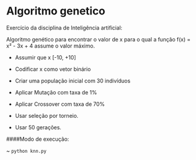 Algoritmo genetico
=====================

Exercício da disciplina de Inteligência artificial:

Algoritmo genético para encontrar o valor de x para o qual a função f(x) = x² - 3x + 4 assume o valor máximo.

- Assumir que x [-10, +10]

- Codificar x como vetor binário

- Criar uma população inicial com 30 indivíduos

- Aplicar Mutação com taxa de 1%

- Aplicar Crossover com taxa de 70%

- Usar seleção por torneio.

- Usar 50 gerações.

####Modo de execução:

~ `python knn.py`

